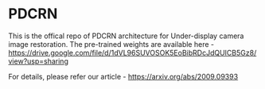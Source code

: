 # PDCRN

This is the offical repo of PDCRN architecture for Under-display camera image restoration.
The pre-trained weights are available here - <https://drive.google.com/file/d/1dVL96SUVOSOK5EoBibRDcJdQUICB5Gz8/view?usp=sharing>

For details, please refer our article - <https://arxiv.org/abs/2009.09393>
